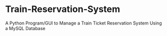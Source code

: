 # Train-Reservation-System
A Python Program/GUI to Manage a Train Ticket Reservation System Using a MySQL Database
